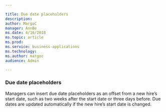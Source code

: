 ```yaml
---

title: Due date placeholders
description: 
author: MargoC
manager: AnnBe
ms.date: 4/16/2018
ms.topic: article
ms.prod: 
ms.service: business-applications
ms.technology: 
ms.author: margoc
audience: Admin

---
```

### Due date placeholders



Managers can insert due date placeholders as an offset from a new hire’s start
date, such as two weeks after the start date or three days before. Due dates are
updated automatically if the new hire’s start date is changed.
